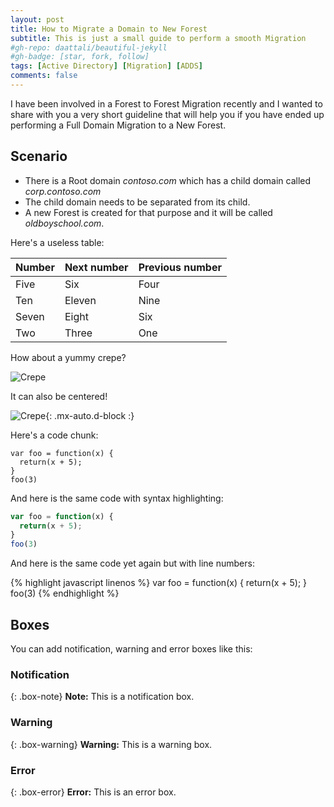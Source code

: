 ```yaml
---
layout: post
title: How to Migrate a Domain to New Forest
subtitle: This is just a small guide to perform a smooth Migration
#gh-repo: daattali/beautiful-jekyll
#gh-badge: [star, fork, follow]
tags: [Active Directory] [Migration] [ADDS]
comments: false
---
```


I have been involved in a Forest to Forest Migration recently and I wanted to share with you a very short guideline that will help you if you have ended up performing a Full Domain Migration to a New Forest. 

## Scenario
* There is a Root domain _contoso.com_ which has a child domain called _corp.contoso.com_
* The child domain needs to be separated from its child. 
* A new Forest is created for that purpose and it will be called _oldboyschool.com_.

Here's a useless table:

| Number | Next number | Previous number |
| :------ |:--- | :--- |
| Five | Six | Four |
| Ten | Eleven | Nine |
| Seven | Eight | Six |
| Two | Three | One |


How about a yummy crepe?

![Crepe](https://s3-media3.fl.yelpcdn.com/bphoto/cQ1Yoa75m2yUFFbY2xwuqw/348s.jpg)

It can also be centered!

![Crepe](https://s3-media3.fl.yelpcdn.com/bphoto/cQ1Yoa75m2yUFFbY2xwuqw/348s.jpg){: .mx-auto.d-block :}

Here's a code chunk:

~~~
var foo = function(x) {
  return(x + 5);
}
foo(3)
~~~

And here is the same code with syntax highlighting:

```javascript
var foo = function(x) {
  return(x + 5);
}
foo(3)
```

And here is the same code yet again but with line numbers:

{% highlight javascript linenos %}
var foo = function(x) {
  return(x + 5);
}
foo(3)
{% endhighlight %}

## Boxes
You can add notification, warning and error boxes like this:

### Notification

{: .box-note}
**Note:** This is a notification box.

### Warning

{: .box-warning}
**Warning:** This is a warning box.

### Error

{: .box-error}
**Error:** This is an error box.

